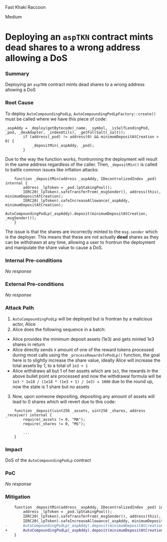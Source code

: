 Fast Khaki Raccoon

Medium

# Deploying an `aspTKN` contract mints dead shares to a wrong address allowing a DoS

### Summary

Deploying an `aspTKN` contract mints dead shares to a wrong address allowing a DoS

### Root Cause

To deploy `AutoCompoundingPodLp`, `AutoCompoundingPodLpFactory::create()` must be called where we have this piece of code:
```solidity
_aspAddy = _deploy(getBytecode(_name, _symbol, _isSelfLendingPod, _pod, _dexAdapter, _indexUtils), _getFullSalt(_salt));
        if (address(_pod) != address(0) && minimumDepositAtCreation > 0) {
            _depositMin(_aspAddy, _pod);
        }
```
Due to the way the function works, frontrunning the deployment will result in the same address regardless of the caller. Then, `_depositMin()` is called to battle common issues like inflation attacks:
```solidity
    function _depositMin(address _aspAddy, IDecentralizedIndex _pod) internal {
        address _lpToken = _pod.lpStakingPool();
        IERC20(_lpToken).safeTransferFrom(_msgSender(), address(this), minimumDepositAtCreation);
        IERC20(_lpToken).safeIncreaseAllowance(_aspAddy, minimumDepositAtCreation);
        AutoCompoundingPodLp(_aspAddy).deposit(minimumDepositAtCreation, _msgSender());
    }
```
The issue is that the shares are incorrectly minted to the `msg.sender` which is the deployer. This means that these are not actually __dead__ shares as they can be withdrawn at any time, allowing a user to frontrun the deployment and manipulate the share value to cause a DoS.

### Internal Pre-conditions

_No response_

### External Pre-conditions

_No response_

### Attack Path

1. `AutoCompoundingPodLp` will be deployed but is frontran by a malicious actor, Alice
2. Alice does the following sequence in a batch:
- Alice provides the minimum deposit assets (1e3) and gets minted 1e3 shares in return
- Alice directly sends `X` amount of one of the reward tokens processed during most calls using the `_processRewardsToPodLp()` function, the goal here is to slightly increase the share value, ideally Alice will increase the total assets by 1, to a total of `1e3 + 1`
- Alice withdraws all but 1 of her assets which are `1e3`, the rewards in the above bullet point are processed and now the withdrawal formula will be `1e3 * 1e18 / (1e18 * (1e3 + 1) / 1e3) = 1000` due to the round up, now the state is 1 share but no assets
3. Now, upon someone depositing, depositing any amount of assets will lead to 0 shares which will revert due to this code:
```solidity
    function _deposit(uint256 _assets, uint256 _shares, address _receiver) internal {
        require(_assets != 0, "MA");
        require(_shares != 0, "MS");

        ...
    }
```

### Impact

DoS of the `AutoCompoundingPodLp` contract

### PoC

_No response_

### Mitigation

```diff
    function _depositMin(address _aspAddy, IDecentralizedIndex _pod) internal {
        address _lpToken = _pod.lpStakingPool();
        IERC20(_lpToken).safeTransferFrom(_msgSender(), address(this), minimumDepositAtCreation);
        IERC20(_lpToken).safeIncreaseAllowance(_aspAddy, minimumDepositAtCreation);
-       AutoCompoundingPodLp(_aspAddy).deposit(minimumDepositAtCreation, _msgSender());
+       AutoCompoundingPodLp(_aspAddy).deposit(minimumDepositAtCreation, address(0xdead));
    }
```